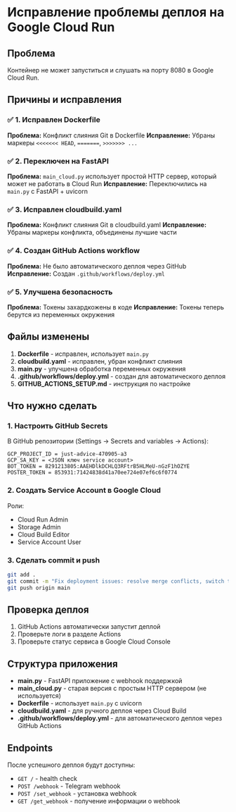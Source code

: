 # Исправление проблемы деплоя на Google Cloud Run

## Проблема
Контейнер не может запуститься и слушать на порту 8080 в Google Cloud Run.

## Причины и исправления

### ✅ 1. Исправлен Dockerfile
**Проблема:** Конфликт слияния Git в Dockerfile
**Исправление:** Убраны маркеры `<<<<<<< HEAD`, `=======`, `>>>>>>> ...`

### ✅ 2. Переключен на FastAPI
**Проблема:** `main_cloud.py` использует простой HTTP сервер, который может не работать в Cloud Run
**Исправление:** Переключились на `main.py` с FastAPI + uvicorn

### ✅ 3. Исправлен cloudbuild.yaml
**Проблема:** Конфликт слияния Git в cloudbuild.yaml
**Исправление:** Убраны маркеры конфликта, объединены лучшие части

### ✅ 4. Создан GitHub Actions workflow
**Проблема:** Не было автоматического деплоя через GitHub
**Исправление:** Создан `.github/workflows/deploy.yml`

### ✅ 5. Улучшена безопасность
**Проблема:** Токены захардкожены в коде
**Исправление:** Токены теперь берутся из переменных окружения

## Файлы изменены

1. **Dockerfile** - исправлен, использует `main.py`
2. **cloudbuild.yaml** - исправлен, убран конфликт слияния
3. **main.py** - улучшена обработка переменных окружения
4. **.github/workflows/deploy.yml** - создан для автоматического деплоя
5. **GITHUB_ACTIONS_SETUP.md** - инструкция по настройке

## Что нужно сделать

### 1. Настроить GitHub Secrets
В GitHub репозитории (Settings → Secrets and variables → Actions):
```
GCP_PROJECT_ID = just-advice-470905-a3
GCP_SA_KEY = <JSON ключ service account>
BOT_TOKEN = 8291213805:AAEHDlkDCHLQ3RFtrB5HLMeU-nGzF1hOZYE
POSTER_TOKEN = 853931:71424838d41a70ee724e07ef6c6f0774
```

### 2. Создать Service Account в Google Cloud
Роли:
- Cloud Run Admin
- Storage Admin
- Cloud Build Editor
- Service Account User

### 3. Сделать commit и push
```bash
git add .
git commit -m "Fix deployment issues: resolve merge conflicts, switch to FastAPI"
git push origin main
```

## Проверка деплоя

1. GitHub Actions автоматически запустит деплой
2. Проверьте логи в разделе Actions
3. Проверьте статус сервиса в Google Cloud Console

## Структура приложения

- **main.py** - FastAPI приложение с webhook поддержкой
- **main_cloud.py** - старая версия с простым HTTP сервером (не используется)
- **Dockerfile** - использует `main.py` с uvicorn
- **cloudbuild.yaml** - для ручного деплоя через Cloud Build
- **.github/workflows/deploy.yml** - для автоматического деплоя через GitHub Actions

## Endpoints

После успешного деплоя будут доступны:
- `GET /` - health check
- `POST /webhook` - Telegram webhook
- `POST /set_webhook` - установка webhook
- `GET /get_webhook` - получение информации о webhook
